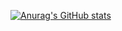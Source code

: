 
[![Anurag's GitHub stats](https://github-readme-stats.vercel.app/api?username=alejandro0619)](https://github.com/anuraghazra/github-readme-stats)
